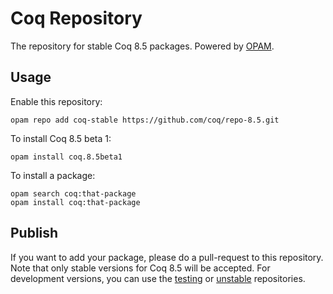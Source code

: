 # Coq Repository
The repository for stable Coq 8.5 packages. Powered by [OPAM](http://opam.ocamlpro.com/).

## Usage
Enable this repository:

    opam repo add coq-stable https://github.com/coq/repo-8.5.git

To install Coq 8.5 beta 1:

    opam install coq.8.5beta1

To install a package:

    opam search coq:that-package
    opam install coq:that-package

## Publish
If you want to add your package, please do a pull-request to this repository. Note that only stable versions for Coq 8.5 will be accepted. For development versions, you can use the [testing](https://github.com/coq/repo-testing) or [unstable](https://github.com/coq/repo-unstable) repositories.
